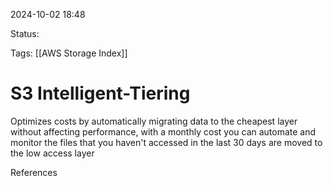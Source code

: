 2024-10-02 18:48

Status:

Tags:
[[AWS Storage Index]]
# S3 Intelligent-Tiering

Optimizes costs by automatically migrating data to the cheapest layer without affecting performance, with a monthly cost you can automate and monitor the files that you haven't accessed in the last 30 days are moved to the low access layer


References 
[]()